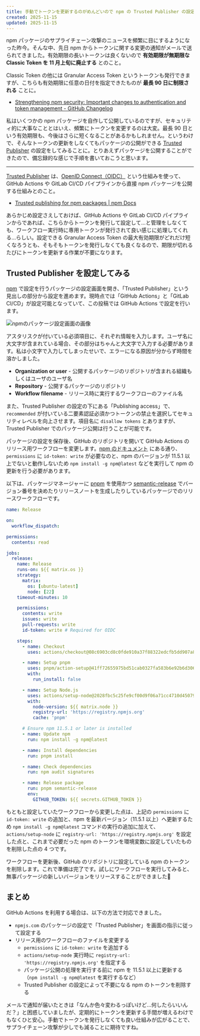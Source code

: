 ```yaml
---
title: 手動でトークンを更新するのがめんどいので npm の Trusted Publisher の設定をする
created: 2025-11-15
updated: 2025-11-15
---
```


npm パッケージのサプライチェーン攻撃のニュースを頻繁に目にするようになった昨今。そんな中、先日 npm からトークンに関する変更の通知がメールで送られてきました。有効期限の長いトークンは良くないので **有効期限が無期限な Classic Token を 11 月上旬に廃止する** とのこと。

Classic Token の他には Granular Access Token というトークンも発行できますが、こちらも有効期限に任意の日付を指定できたものが **最長 90 日に制限される** ことに。

- [Strengthening npm security: Important changes to authentication and token management - GitHub Changelog](https://github.blog/changelog/2025-09-29-strengthening-npm-security-important-changes-to-authentication-and-token-management/)

私はいくつかの npm パッケージを自作して公開しているのですが、セキュリティ的に大事なこととはいえ、頻繁にトークンを変更するのは大変。最長 90 日という有効期限も、今後はさらに短くなることがあるかもしれません。というわけで、そんなトークンの更新をしなくてもパッケージの公開ができる [Trusted Publisher](https://docs.npmjs.com/trusted-publishers) の設定をしてみることに。とりあえずパッケージを公開することができたので、備忘録的な感じで手順を書いておこうと思います。

---

[Trusted Publisher](https://docs.npmjs.com/trusted-publishers) は、[OpenID Connect（OIDC）](https://openid.net/developers/how-connect-works/) という仕組みを使って、GitHub Actions や GitLab CI/CD パイプラインから直接 npm パッケージを公開する仕組みとのこと。

- [Trusted publishing for npm packages | npm Docs](https://docs.npmjs.com/trusted-publishers)

あらかじめ設定さえしておけば、GitHub Actions や GitLab CI/CD パイプラインからであれば、こちらからトークンを発行して設定して…と管理をしなくても、ワークフロー実行時に専用トークンが発行されて良い感じに処理してくれる…らしい。設定できる Granular Access Token の最大有効期限がどれだけ短くなろうとも、そもそもトークンを発行しなくても良くなるので、期限が切れるたびにトークンを更新する作業が不要になります。

## Trusted Publisher を設定してみる

[npm](https://www.npmjs.com/) で設定を行うパッケージの設定画面を開き、「Trusted Publisher」という見出しの部分から設定を進めます。現時点では「GitHub Actions」と「GitLab CI/CD」が設定可能となっていて、この投稿では GitHub Actions で設定を行います。

![npmのパッケージ設定画面の画像](87686557-d328-44f9-f4d1-716714d86300)

アスタリスクが付いている必須項目に、それぞれ情報を入力します。ユーザ名に大文字が含まれている場合、その部分はちゃんと大文字で入力する必要があります。私は小文字で入力してしまったせいで、エラーになる原因が分からず時間を溶かしました。

- **Organization or user** - 公開するパッケージのリポジトリが含まれる組織もしくはユーザのユーザ名
- **Repository** - 公開するパッケージのリポジトリ
- **Workflow filename** - リリース時に実行するワークフローのファイル名

また、Trusted Publisher の設定の下にある「Publishing access」で、`recommended` が付いている二要素認証必須かつトークンの禁止を選択してセキュリティレベルを向上させます。項目名に `disallow tokens` とありますが、Trusted Publisher でのパッケージ公開は行うことが可能です。

パッケージの設定を保存後、GitHub のリポジトリを開いて GitHub Actions のリリース用ワークフローを変更します。[npm のドキュメント](https://docs.npmjs.com/trusted-publishers#step-2-configure-your-cicd-workflow) にある通り、`permissions` に `id-token: write` が必要なのと、npm のバージョンが 11.5.1 以上でないと動作しないため `npm install -g npm@latest` などを実行して npm の更新を行う必要があります。

以下は、パッケージマネージャーに [pnpm](https://pnpm.io/ja/) を使用かつ [semantic-release](https://semantic-release.gitbook.io/semantic-release) でバージョン番号を決めたりリリースノートを生成したりしているパッケージでのリリースワークフローです。

```yaml
name: Release

on:
  workflow_dispatch:

permissions:
  contents: read

jobs:
  release:
    name: Release
    runs-on: ${{ matrix.os }}
    strategy:
      matrix:
        os: [ubuntu-latest]
        node: [22]
    timeout-minutes: 10

    permissions:
      contents: write
      issues: write
      pull-requests: write
      id-token: write # Required for OIDC

    steps:
      - name: Checkout
        uses: actions/checkout@08c6903cd8c0fde910a37f88322edcfb5dd907a8

      - name: Setup pnpm
        uses: pnpm/action-setup@41ff72655975bd51cab0327fa583b6e92b6d3061
        with:
          run_install: false

      - name: Setup Node.js
        uses: actions/setup-node@2028fbc5c25fe9cf00d9f06a71cc4710d4507903
        with:
          node-version: ${{ matrix.node }}
          registry-url: 'https://registry.npmjs.org'
          cache: 'pnpm'

      # Ensure npm 11.5.1 or later is installed
      - name: Update npm
        run: npm install -g npm@latest

      - name: Install dependencies
        run: pnpm install

      - name: Check dependencies
        run: npm audit signatures

      - name: Release package
        run: pnpm semantic-release
        env:
          GITHUB_TOKEN: ${{ secrets.GITHUB_TOKEN }}
```

もともと設定していたワークフローから変更した点は、上記の `permissions` に `id-token: write` の追加と、npm を最新バージョン（11.5.1 以上）へ更新するため `npm install -g npm@latest` コマンドの実行の追加に加えて、`actions/setup-node` に `registry-url: 'https://registry.npmjs.org'` を設定した点と、これまで必要だった npm のトークンを環境変数に設定していたものを削除した点の 4 つです。

ワークフローを更新後、GitHub のリポジトリに設定している npm のトークンを削除します。これで準備は完了です。試しにワークフローを実行してみると、無事パッケージの新しいバージョンをリリースすることができました🎉

## まとめ

GitHub Actions を利用する場合は、以下の方法で対応できました。

- `npmjs.com` のパッケージの設定で「Trusted Publisher」を画面の指示に従って設定する
- リリース用のワークフローのファイルを変更する
  - `permissions` に `id-token: write` を追加する
  - `actions/setup-node` 実行時に `registry-url: 'https://registry.npmjs.org'` を指定する
  - パッケージ公開の処理を実行する前に npm を 11.5.1 以上に更新する（`npm install -g npm@latest` を実行するなど）
  - Trusted Publisher の設定によって不要になる npm のトークンを削除する

メールで通知が届いたときは「なんか色々変わるっぽいけど…何したらいいんだ？」と困惑していましたが、定期的にトークンを更新する手間が増えるわけでもなくひと安心。手動でトークンを発行しなくても良い仕組みが広がることで、サプライチェーン攻撃が少しでも減ることに期待ですね。
